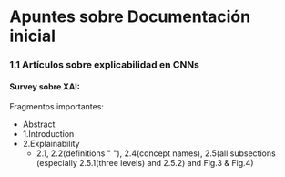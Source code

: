 # Apuntes sobre Documentación inicial

### 1.1 Artículos sobre explicabilidad en CNNs

#### Survey sobre XAI:

Fragmentos importantes: 

- Abstract
- 1.Introduction
- 2.Explainability
  - 2.1, 2.2(definitions " "), 2.4(concept names), 2.5(all subsections (especially 2.5.1(three levels) and 2.5.2) and Fig.3 & Fig.4)

